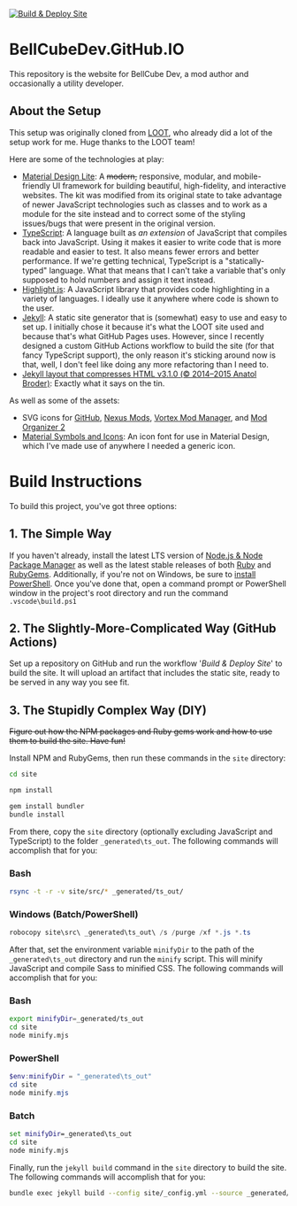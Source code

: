 [![Build & Deploy Site](https://github.com/BellCubeDev/site-testing/actions/workflows/github-pages-build-and-deploy.yml/badge.svg?branch=main&event=push)](https://github.com/BellCubeDev/site-testing/actions/workflows/github-pages-build-and-deploy.yml)

# BellCubeDev.GitHub.IO

This repository is the website for BellCube Dev, a mod author and occasionally a utility developer.

## About the Setup

This setup was originally cloned from [LOOT](https://github.com/LOOT), who already did a lot of the setup work for me. Huge thanks to the LOOT team!

Here are some of the technologies at play:

* [Material Design Lite](https://getmdl.io/): A ~~modern,~~ responsive, modular, and mobile-friendly UI framework for building beautiful, high-fidelity, and interactive websites. The kit was modified from its original state to take advantage of newer JavaScript technologies such as classes and to work as a module for the site instead and to correct some of the styling issues/bugs that were present in the original version.
* [TypeScript](https://www.typescriptlang.org/): A language built as *an extension* of JavaScript that compiles back into JavaScript. Using it makes it easier to write code that is more readable and easier to test. It also means fewer errors and better performance. If we're getting technical, TypeScript is a "statically-typed" language. What that means that I can't take a variable that's only supposed to hold numbers and assign it text instead.
* [Highlight.js](https://highlightjs.org/): A JavaScript library that provides code highlighting in a variety of languages. I ideally use it anywhere where code is shown to the user.
* [Jekyll](http://jekyllrb.com/): A static site generator that is (somewhat) easy to use and easy to set up. I initially chose it because it's what the LOOT site used and because that's what GitHub Pages uses. However, since I recently designed a custom GitHub Actions workflow to build the site (for that fancy TypeScript support), the only reason it's sticking around now is that, well, I don't feel like doing any more refactoring than I need to.
* [Jekyll layout that compresses HTML v3.1.0 (© 2014–2015 Anatol Broder)](http://jch.penibelst.de/): Exactly what it says on the tin.

As well as some of the assets:

* SVG icons for [GitHub](https://github.com), [Nexus Mods](https://nexusmods.com), [Vortex Mod Manager](https://www.nexusmods.com/about/vortex/), and [Mod Organizer 2](https://www.nexusmods.com/skyrimspecialedition/mods/6194)
* [Material Symbols and Icons](https://fonts.google.com/icons): An icon font for use in Material Design, which I've made use of anywhere I needed a generic icon.

# Build Instructions

To build this project, you've got three options:

## 1. The Simple Way

If you haven't already, install the latest LTS version of [Node.js & Node Package Manager](https://nodejs.org/en/) as well as the latest stable releases of both [Ruby](https://www.ruby-lang.org/) and [RubyGems](https://rubygems.org/). Additionally, if you're not on Windows, be sure to [install PowerShell](https://learn.microsoft.com/en-us/powershell/scripting/install/installing-powershell). Once you've done that, open a command prompt or PowerShell window in the project's root directory and run the command `.vscode\build.ps1`

## 2. The Slightly-More-Complicated Way (GitHub Actions)

Set up a repository on GitHub and run the workflow '*Build & Deploy Site*' to build the site. It will upload an artifact that includes the static site, ready to be served in any way you see fit.

## 3. The Stupidly Complex Way (DIY)

~~Figure out how the NPM packages and Ruby gems work and how to use them to build the site. Have fun!~~

Install NPM and RubyGems, then run these commands in the `site` directory:

```bash
cd site

npm install

gem install bundler
bundle install

```

From there, copy the `site` directory (optionally excluding JavaScript and TypeScript) to the folder `_generated\ts_out`. The following commands will accomplish that for you:

### Bash
```bash
rsync -t -r -v site/src/* _generated/ts_out/
```

### Windows (Batch/PowerShell)
```powershell
robocopy site\src\ _generated\ts_out\ /s /purge /xf *.js *.ts
```

After that, set the environment variable `minifyDir` to the path of the `_generated\ts_out` directory and run the `minify` script. This will minify JavaScript and compile Sass to minified CSS. The following commands will accomplish that for you:

### Bash
```bash
export minifyDir=_generated/ts_out
cd site
node minify.mjs
```

### PowerShell
```powershell
$env:minifyDir = "_generated\ts_out"
cd site
node minify.mjs
```

### Batch
```bat
set minifyDir=_generated\ts_out
cd site
node minify.mjs
```

Finally, run the `jekyll build` command in the `site` directory to build the site. The following commands will accomplish that for you:

```bash
bundle exec jekyll build --config site/_config.yml --source _generated/ts_out/ --destination _generated/_jekyll-out/ --verbose --safe --trace
```

